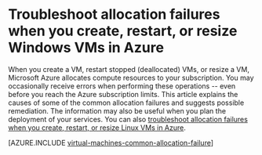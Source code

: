 <properties
	pageTitle="Troubleshooting Windows VM allocation failures | Microsoft Azure"
	description="Troubleshoot allocation failures when you create, restart, or resize a Windows VM in Azure"
	services="virtual-machines-windows, azure-resource-manager"
	documentationCenter=""
	authors="jiangchen79"
	manager="felixwu"
	editor=""
	tags="top-support-issue,azure-resource-manager,azure-service-management"/>

<tags
	ms.service="virtual-machines-windows"
	ms.date="02/02/2016"
	wacn.date=""/>

# Troubleshoot allocation failures when you create, restart, or resize Windows VMs in Azure

When you create a VM, restart stopped (deallocated) VMs, or resize a VM, Microsoft Azure allocates compute resources to your subscription. You may occasionally receive errors when performing these operations -- even before you reach the Azure subscription limits. This article explains the causes of some of the common allocation failures and suggests possible remediation. The information may also be useful when you plan the deployment of your services. You can also [troubleshoot allocation failures when you create, restart, or resize Linux VMs in Azure](/documentation/articles/virtual-machines-linux-allocation-failure/).

[AZURE.INCLUDE [virtual-machines-common-allocation-failure](../includes/virtual-machines-common-allocation-failure.md)]
